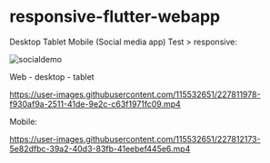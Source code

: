 # responsive-flutter-webapp
Desktop Tablet Mobile (Social media app)
Test > responsive: 

![socialdemo](https://user-images.githubusercontent.com/115532651/227812727-111c2877-6949-4270-b2d2-3cac2a43395d.png)

Web - desktop - tablet

https://user-images.githubusercontent.com/115532651/227811978-f930af9a-2511-41de-9e2c-c63f1971fc09.mp4

Mobile:

https://user-images.githubusercontent.com/115532651/227812173-5e82dfbc-39a2-40d3-83fb-41eebef445e6.mp4
